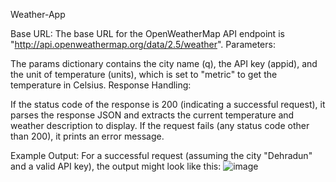Weather-App

Base URL:
The base URL for the OpenWeatherMap API endpoint is "http://api.openweathermap.org/data/2.5/weather".
Parameters:

The params dictionary contains the city name (q), the API key (appid), and the unit of temperature (units), which is set to "metric" to get the temperature in Celsius.
Response Handling:

If the status code of the response is 200 (indicating a successful request), it parses the response JSON and extracts the current temperature and weather description to display.
If the request fails (any status code other than 200), it prints an error message.


Example Output:
For a successful request (assuming the city "Dehradun" and a valid API key), the output might look like this:
![image](https://github.com/user-attachments/assets/ad02cdc7-6177-4c22-9c8e-1b2f4b3113f4)
